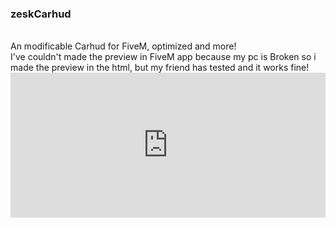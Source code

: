 <h3>zeskCarhud</h3><br>
An modificable Carhud for FiveM, optimized and more!<br>
I've couldn't made the preview in FiveM app because my pc is Broken so i made the preview in the html, but my friend has tested and it works fine!<br>
<div style="width:100%;height:0px;position:relative;padding-bottom:46.094%;"><iframe src="https://streamable.com/e/x7gp1r" frameborder="0" width="100%" height="100%" allowfullscreen style="width:100%;height:100%;position:absolute;left:0px;top:0px;overflow:hidden;"></iframe></div>
